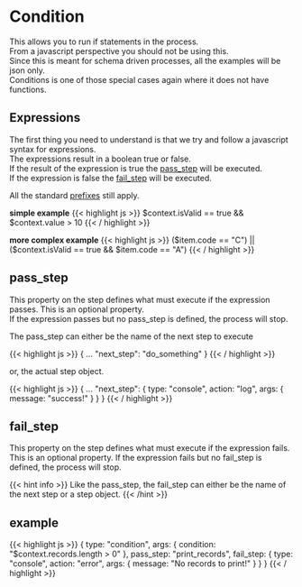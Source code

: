 # Condition

This allows you to run if statements in the process.  
From a javascript perspective you should not be using this.  
Since this is meant for schema driven processes, all the examples will be json only.  
Conditions is one of those special cases again where it does not have functions.

## Expressions

The first thing you need to understand is that we try and follow a javascript syntax for expressions.  
The expressions result in a boolean true or false.  
If the result of the expression is true the [pass_step](#pass_step) will be executed.  
If the expression is false the [fail_step](#fail_step) will be executed.

All the standard [prefixes](/docs/prefixes/) still apply.

**simple example**
{{< highlight js >}}
$context.isValid == true && $context.value > 10
{{< / highlight >}}

**more complex example**
{{< highlight js >}}
($item.code == "C") || ($context.isValid == true && $item.code == "A")
{{< / highlight >}}


## pass_step

This property on the step defines what must execute if the expression passes.
This is an optional property.  
If the expression passes but no pass_step is defined, the process will stop.

The pass_step can either be the name of the next step to execute 

{{< highlight js >}}
{
    ...
    "next_step": "do_something"
}
{{< / highlight >}}

or, the actual step object.

{{< highlight js >}}
{
    ...
    "next_step": {
        type: "console",
        action: "log",
        args: {
            message: "success!"
        }
    }
}
{{< / highlight >}}


## fail_step

This property on the step defines what must execute if the expression fails.
This is an optional property. If the expression fails but no fail_step is defined, the process will stop.

{{< hint info >}}
Like the pass_step, the fail_step can either be the name of the next step or a step object.
{{< /hint >}}

## example
{{< highlight js >}}
{
    type: "condition",
    args: {
        condition: "$context.records.length > 0"
    },
    pass_step: "print_records",
    fail_step: {
        type: "console",
        action: "error",
        args: {
            message: "No records to print!"
        }
    }
}
{{< / highlight >}}